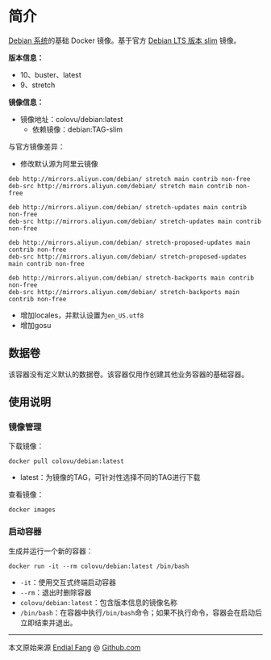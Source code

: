 # 简介

[Debian 系统](https://www.debian.org/)的基础 Docker 镜像。基于官方 [Debian LTS 版本 slim](https://hub.docker.com/_/debian) 镜像。

**版本信息：**

- 10、buster、latest
- 9、stretch

**镜像信息：**

* 镜像地址：colovu/debian:latest
  * 依赖镜像：debian:TAG-slim



与官方镜像差异：

- 修改默认源为阿里云镜像

```shell
deb http://mirrors.aliyun.com/debian/ stretch main contrib non-free
deb-src http://mirrors.aliyun.com/debian/ stretch main contrib non-free

deb http://mirrors.aliyun.com/debian/ stretch-updates main contrib non-free
deb-src http://mirrors.aliyun.com/debian/ stretch-updates main contrib non-free

deb http://mirrors.aliyun.com/debian/ stretch-proposed-updates main contrib non-free
deb-src http://mirrors.aliyun.com/debian/ stretch-proposed-updates main contrib non-free

deb http://mirrors.aliyun.com/debian/ stretch-backports main contrib non-free
deb-src http://mirrors.aliyun.com/debian/ stretch-backports main contrib non-free
```

- 增加locales，并默认设置为`en_US.utf8`
- 增加gosu



## 数据卷

该容器没有定义默认的数据卷。该容器仅用作创建其他业务容器的基础容器。



## 使用说明

### 镜像管理

下载镜像：

```shell
docker pull colovu/debian:latest
```

- latest：为镜像的TAG，可针对性选择不同的TAG进行下载



查看镜像：

```shell
docker images
```



### 启动容器

生成并运行一个新的容器：

```shell
docker run -it --rm colovu/debian:latest /bin/bash
```

- `-it`：使用交互式终端启动容器
- `--rm`：退出时删除容器
- `colovu/debian:latest`：包含版本信息的镜像名称
- `/bin/bash`：在容器中执行`/bin/bash`命令；如果不执行命令，容器会在启动后立即结束并退出。



----

本文原始来源 [Endial Fang](https://github.com/colovu) @ [Github.com](https://github.com)

